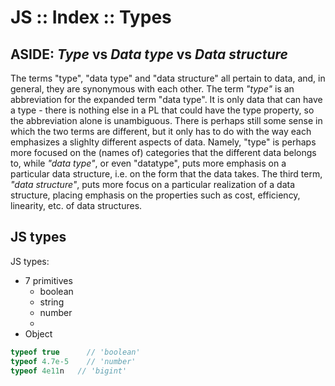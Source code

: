 # JS :: Index :: Types

## ASIDE: *Type* vs *Data type* vs *Data structure*

The terms "type", "data type" and "data structure" all pertain to data, and, in general, they are synonymous with each other. The term *"type"* is an abbreviation for the expanded term "data type". It is only data that can have a type - there is nothing else in a PL that could have the type property, so the abbreviation alone is unambiguous. There is perhaps still some sense in which the two terms are different, but it only has to do with the way each emphasizes a slighlty different aspects of data. Namely, "type" is perhaps more focused on the (names of) categories that the different data belongs to, while *"data type"*, or even "datatype", puts more emphasis on a particular data structure, i.e. on the form that the data takes. The third term, *"data structure"*, puts more focus on a particular realization of a data structure, placing emphasis on the properties such as cost, efficiency, linearity, etc. of data structures.

## JS types

JS types:
- 7 primitives
  - boolean
  - string
  - number
  - 
- Object

```js
typeof true      // 'boolean'
typeof 4.7e-5    // 'number'
typeof 4e11n   // 'bigint'
```
